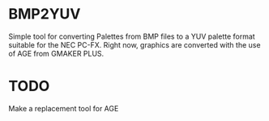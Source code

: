 # BMP2YUV

Simple tool for converting Palettes from BMP files to a YUV palette format suitable for the NEC PC-FX.
Right now, graphics are converted with the use of AGE from GMAKER PLUS.

# TODO

Make a replacement tool for AGE
